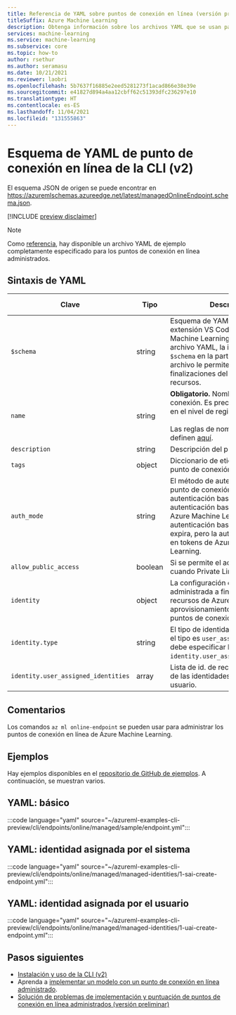 ```yaml
---
title: Referencia de YAML sobre puntos de conexión en línea (versión preliminar)
titleSuffix: Azure Machine Learning
description: Obtenga información sobre los archivos YAML que se usan para implementar modelos como puntos de conexión en línea.
services: machine-learning
ms.service: machine-learning
ms.subservice: core
ms.topic: how-to
author: rsethur
ms.author: seramasu
ms.date: 10/21/2021
ms.reviewer: laobri
ms.openlocfilehash: 5b7637f16885e2eed5281273f1acad866e38e39e
ms.sourcegitcommit: e41827d894a4aa12cbff62c51393dfc236297e10
ms.translationtype: HT
ms.contentlocale: es-ES
ms.lasthandoff: 11/04/2021
ms.locfileid: "131555863"
---
```

# <a name="cli-v2-online-endpoint-yaml-schema"></a>Esquema de YAML de punto de conexión en línea de la CLI (v2)

El esquema JSON de origen se puede encontrar en https://azuremlschemas.azureedge.net/latest/managedOnlineEndpoint.schema.json.

[!INCLUDE [preview disclaimer](../../includes/machine-learning-preview-generic-disclaimer.md)]

> [!NOTE]
> Como [referencia](https://azuremlschemas.azureedge.net/latest/managedOnlineEndpoint.template.yaml), hay disponible un archivo YAML de ejemplo completamente especificado para los puntos de conexión en línea administrados.

## <a name="yaml-syntax"></a>Sintaxis de YAML

| Clave | Tipo | Descripción | Valores permitidos | Valor predeterminado |
| --- | ---- | ----------- | -------------- | ------------- |
| `$schema` | string | Esquema de YAML. Si usa la extensión VS Code de Azure Machine Learning para crear el archivo YAML, la inclusión de `$schema` en la parte superior del archivo le permite invocar las finalizaciones del esquema y los recursos. | | |
| `name` | string | **Obligatorio.** Nombre del punto de conexión. Es preciso que sea único en el nivel de región de Azure. <br><br> Las reglas de nomenclatura se definen [aquí](how-to-manage-quotas.md#azure-machine-learning-managed-online-endpoints-preview).| | |
| `description` | string | Descripción del punto de conexión. | | |
| `tags` | object | Diccionario de etiquetas para el punto de conexión. | | |
| `auth_mode` | string | El método de autenticación para el punto de conexión. Se admite la autenticación basada en claves y la autenticación basada en tokens de Azure Machine Learning. La autenticación basada en claves no expira, pero la autenticación basada en tokens de Azure Machine Learning. | `key`, `aml_token` | `key` |
| `allow_public_access` | boolean | Si se permite el acceso público cuando Private Link está habilitado. | | `true` |
| `identity` | object | La configuración de identidad administrada a fin de acceder a recursos de Azure para el aprovisionamiento y la inferencia de puntos de conexión. | | |
| `identity.type` | string | El tipo de identidad administrada. Si el tipo es `user_assigned`, también se debe especificar la propiedad `identity.user_assigned_identities`. | `system_assigned`, `user_assigned` | |
| `identity.user_assigned_identities` | array | Lista de id. de recursos completos de las identidades asignadas por el usuario. | | |

## <a name="remarks"></a>Comentarios

Los comandos `az ml online-endpoint` se pueden usar para administrar los puntos de conexión en línea de Azure Machine Learning.

## <a name="examples"></a>Ejemplos

Hay ejemplos disponibles en el [repositorio de GitHub de ejemplos](https://github.com/Azure/azureml-examples/tree/main/cli/endpoints/batch). A continuación, se muestran varios.

## <a name="yaml-basic"></a>YAML: básico

:::code language="yaml" source="~/azureml-examples-cli-preview/cli/endpoints/online/managed/sample/endpoint.yml":::

## <a name="yaml-system-assigned-identity"></a>YAML: identidad asignada por el sistema

:::code language="yaml" source="~/azureml-examples-cli-preview/cli/endpoints/online/managed/managed-identities/1-sai-create-endpoint.yml":::

## <a name="yaml-user-assigned-identity"></a>YAML: identidad asignada por el usuario

:::code language="yaml" source="~/azureml-examples-cli-preview/cli/endpoints/online/managed/managed-identities/1-uai-create-endpoint.yml":::

## <a name="next-steps"></a>Pasos siguientes

- [Instalación y uso de la CLI (v2)](how-to-configure-cli.md)
- Aprenda a [implementar un modelo con un punto de conexión en línea administrado](how-to-deploy-managed-online-endpoints.md).
- [Solución de problemas de implementación y puntuación de puntos de conexión en línea administrados (versión preliminar)](./how-to-troubleshoot-online-endpoints.md)